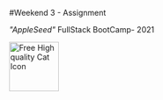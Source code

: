 #Weekend 3 - Assignment

*"AppleSeed"* FullStack BootCamp- 2021

<a href="https://www.freeiconspng.com/img/34368" title="Image from freeiconspng.com"><img src="https://www.freeiconspng.com/uploads/cat-icon-15.png" width="90" alt="Free High quality Cat Icon" /></a>
